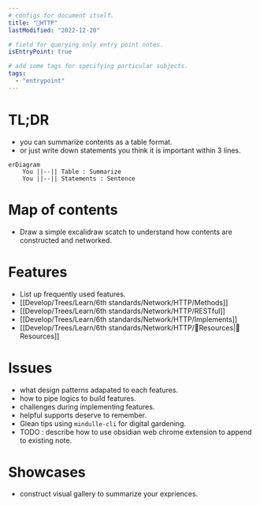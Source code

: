 ```yaml
---
# configs for document itself.
title: "🎉HTTP"
lastModified: "2022-12-20"

# field for querying only entry point notes.
isEntryPoint: true

# add some tags for specifying particular subjects.
tags:
  - "entrypoint"
---
```

# TL;DR
- you can summarize contents as a table format.
- or just write down statements you think it is important within 3 lines.
```mermaid
erDiagram
	You ||--|| Table : Summarize
	You ||--|| Statements : Sentence
```


# Map of contents
- Draw a simple excalidraw scatch to understand how contents are constructed and networked.

# Features
- List up frequently used features.
- [[Develop/Trees/Learn/6th standards/Network/HTTP/Methods]]
- [[Develop/Trees/Learn/6th standards/Network/HTTP/RESTful]]
- [[Develop/Trees/Learn/6th standards/Network/HTTP/Implements]]
- [[Develop/Trees/Learn/6th standards/Network/HTTP/🚚Resources|🚚Resources]]

# Issues
- what design patterns adapated to each features.
- how to pipe logics to build features.
- challenges during implementing features.
- helpful supports deserve to remember.
- Glean tips using `mindulle-cli` for digital gardening.
- TODO : describe how to use obsidian web chrome extension to append to existing note.

# Showcases
- construct visual gallery to summarize your expriences.
